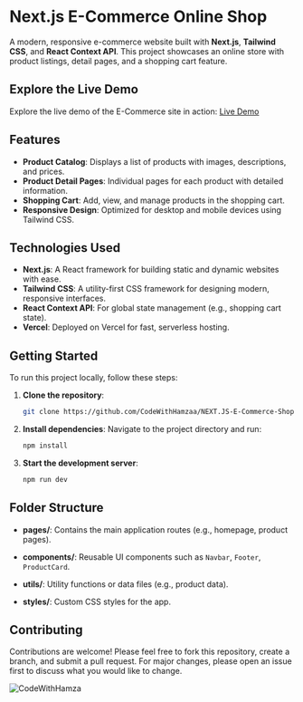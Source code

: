 # Next.js E-Commerce Online Shop

A modern, responsive e-commerce website built with **Next.js**, **Tailwind CSS**, and **React Context API**. This project showcases an online store with product listings, detail pages, and a shopping cart feature.

## Explore the Live Demo 

Explore the live demo of the E-Commerce site in action: [Live Demo](https://next-js-e-commerce-shop-ten.vercel.app/)

## Features

- **Product Catalog**: Displays a list of products with images, descriptions, and prices.
- **Product Detail Pages**: Individual pages for each product with detailed information.
- **Shopping Cart**: Add, view, and manage products in the shopping cart.
- **Responsive Design**: Optimized for desktop and mobile devices using Tailwind CSS.

## Technologies Used

- **Next.js**: A React framework for building static and dynamic websites with ease.
- **Tailwind CSS**: A utility-first CSS framework for designing modern, responsive interfaces.
- **React Context API**: For global state management (e.g., shopping cart state).
- **Vercel**: Deployed on Vercel for fast, serverless hosting.

## Getting Started

To run this project locally, follow these steps:

1. **Clone the repository**:
   ```bash
   git clone https://github.com/CodeWithHamzaa/NEXT.JS-E-Commerce-Shop.git

2. **Install dependencies**:
    Navigate to the project directory and run:
    ```bash
   npm install

3. **Start the development server**:
    ```bash
   npm run dev

## Folder Structure

- **pages/**: Contains the main application routes (e.g., homepage, product pages).

- **components/**: Reusable UI components such as `Navbar`, `Footer`, `ProductCard`.

- **utils/**: Utility functions or data files (e.g., product data).

- **styles/**: Custom CSS styles for the app.


## Contributing

Contributions are welcome! Please feel free to fork this repository, create a branch, and submit a pull request. For major changes, please open an issue first to discuss what you would like to change.

![CodeWithHamza](./public/logo.png)

